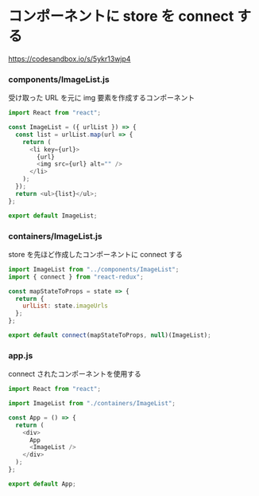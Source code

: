 # コンポーネントに store を connect する

https://codesandbox.io/s/5ykr13wjp4

### components/ImageList.js

受け取った URL を元に img 要素を作成するコンポーネント

```js
import React from "react";

const ImageList = ({ urlList }) => {
  const list = urlList.map(url => {
    return (
      <li key={url}>
        {url}
        <img src={url} alt="" />
      </li>
    );
  });
  return <ul>{list}</ul>;
};

export default ImageList;
```

### containers/ImageList.js

store を先ほど作成したコンポーネントに connect する

```js
import ImageList from "../components/ImageList";
import { connect } from "react-redux";

const mapStateToProps = state => {
  return {
    urlList: state.imageUrls
  };
};

export default connect(mapStateToProps, null)(ImageList);

```

### app.js

connect されたコンポーネントを使用する

```js
import React from "react";

import ImageList from "./containers/ImageList";

const App = () => {
  return (
    <div>
      App
      <ImageList />
    </div>
  );
};

export default App;

```